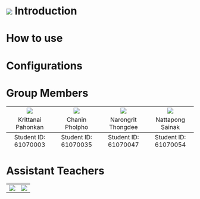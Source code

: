 # ![](/Resources/Home.png) Introduction

# How to use

# Configurations

# Group Members
<table>
	<tr align="center">
		<td><a href="https://github.com/PhutawanITF61" target="_blank"><img src="Member Profile/tawan.png"></a></td>
		<td><a href="https://github.com/61070063" target="_blank"><img src="Member Profile/tom.png"></a></td>
		<td><a href="https://github.com/h2oprince1" target="_blank"><img src="Member Profile/fluke.png"></a></td>
		<td><a href="https://github.com/itluciano" target="_blank"><img src="Member Profile/jack.png"></a></td>
	</tr>
	<tr align="center">
		<td>Krittanai Pahonkan</td>
		<td>Chanin Pholpho</td>
		<td>Narongrit Thongdee</td>
		<td>Nattapong Sainak</td>
	</tr>
	<tfoot align="center">
		<td>Student ID: 61070003</td>
		<td>Student ID: 61070035</td>
		<td>Student ID: 61070047</td>
		<td>Student ID: 61070054</td>
	</tfoot>
</table>

# Assistant Teachers
<table>
	<tr align="center">
		<td><img src="Member Profile/tawan.png"></a></td>
		<td><img src="Member Profile/tom.png"></a></td>
	</tr>
	<tfoot align="center">
		<td></td>
		<td></td>
	</tfoot>
</table>

